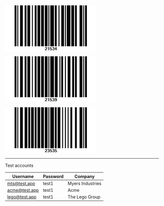 ![Alt text](assets/demo/21534.jpg)

![Alt text](assets/demo/21539.jpg)

![Alt text](assets/demo/23535.jpg)

---

Test accounts

| Username      | Password | Company          |
| ------------- | -------- | ---------------- |
| mts@test.app  | test1    | Myers Industries |
| acme@test.app | test1    | Acme             |
| lego@test.app | test1    | The Lego Group   |

